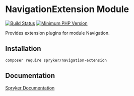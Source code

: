 # NavigationExtension Module
[![Build Status](https://travis-ci.org/spryker/navigation-extension.svg)](https://travis-ci.org/spryker/navigation-extension)
[![Minimum PHP Version](https://img.shields.io/badge/php-%3E%3D%207.2-8892BF.svg)](https://php.net/)

Provides extension plugins for module Navigation.

## Installation

```
composer require spryker/navigation-extension
```

## Documentation

[Spryker Documentation](https://academy.spryker.com/developing_with_spryker/module_guide/modules.html)
